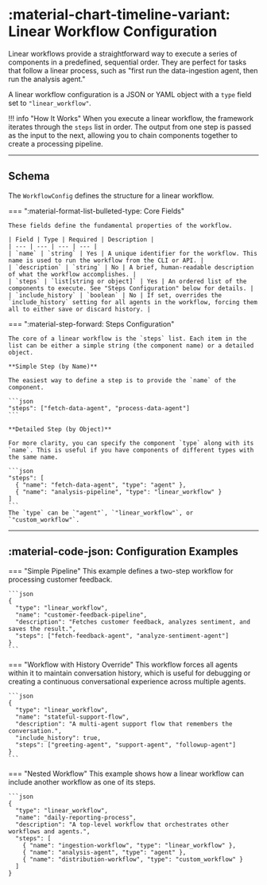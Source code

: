 # :material-chart-timeline-variant: Linear Workflow Configuration

Linear workflows provide a straightforward way to execute a series of components in a predefined, sequential order. They are perfect for tasks that follow a linear process, such as "first run the data-ingestion agent, then run the analysis agent."

A linear workflow configuration is a JSON or YAML object with a `type` field set to `"linear_workflow"`.

!!! info "How It Works"
When you execute a linear workflow, the framework iterates through the `steps` list in order. The output from one step is passed as the input to the next, allowing you to chain components together to create a processing pipeline.

---

## Schema

The `WorkflowConfig` defines the structure for a linear workflow.

=== ":material-format-list-bulleted-type: Core Fields"

    These fields define the fundamental properties of the workflow.

    | Field | Type | Required | Description |
    | --- | --- | --- | --- |
    | `name` | `string` | Yes | A unique identifier for the workflow. This name is used to run the workflow from the CLI or API. |
    | `description` | `string` | No | A brief, human-readable description of what the workflow accomplishes. |
    | `steps` | `list[string or object]` | Yes | An ordered list of the components to execute. See "Steps Configuration" below for details. |
    | `include_history` | `boolean` | No | If set, overrides the `include_history` setting for all agents in the workflow, forcing them all to either save or discard history. |

=== ":material-step-forward: Steps Configuration"

    The core of a linear workflow is the `steps` list. Each item in the list can be either a simple string (the component name) or a detailed object.

    **Simple Step (by Name)**

    The easiest way to define a step is to provide the `name` of the component.

    ```json
    "steps": ["fetch-data-agent", "process-data-agent"]
    ```

    **Detailed Step (by Object)**

    For more clarity, you can specify the component `type` along with its `name`. This is useful if you have components of different types with the same name.

    ```json
    "steps": [
      { "name": "fetch-data-agent", "type": "agent" },
      { "name": "analysis-pipeline", "type": "linear_workflow" }
    ]
    ```
    The `type` can be `"agent"`, `"linear_workflow"`, or `"custom_workflow"`.

---

## :material-code-json: Configuration Examples

=== "Simple Pipeline"
This example defines a two-step workflow for processing customer feedback.

    ```json
    {
      "type": "linear_workflow",
      "name": "customer-feedback-pipeline",
      "description": "Fetches customer feedback, analyzes sentiment, and saves the result.",
      "steps": ["fetch-feedback-agent", "analyze-sentiment-agent"]
    }
    ```

=== "Workflow with History Override"
This workflow forces all agents within it to maintain conversation history, which is useful for debugging or creating a continuous conversational experience across multiple agents.

    ```json
    {
      "type": "linear_workflow",
      "name": "stateful-support-flow",
      "description": "A multi-agent support flow that remembers the conversation.",
      "include_history": true,
      "steps": ["greeting-agent", "support-agent", "followup-agent"]
    }
    ```

=== "Nested Workflow"
This example shows how a linear workflow can include another workflow as one of its steps.

    ```json
    {
      "type": "linear_workflow",
      "name": "daily-reporting-process",
      "description": "A top-level workflow that orchestrates other workflows and agents.",
      "steps": [
        { "name": "ingestion-workflow", "type": "linear_workflow" },
        { "name": "analysis-agent", "type": "agent" },
        { "name": "distribution-workflow", "type": "custom_workflow" }
      ]
    }
